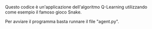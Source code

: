 Questo codice è un'applicazione dell'algoritmo Q-Learning utilizzando come esempio il famoso gioco Snake.

Per avviare il programma basta runnare il file "agent.py".
